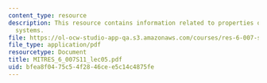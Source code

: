 ```yaml
---
content_type: resource
description: This resource contains information related to properties of linear, time-invariant
  systems.
file: https://ol-ocw-studio-app-qa.s3.amazonaws.com/courses/res-6-007-signals-and-systems-spring-2011/bfea8f0475c54f2846cee5c14c4875fe_MITRES_6_007S11_lec05.pdf
file_type: application/pdf
resourcetype: Document
title: MITRES_6_007S11_lec05.pdf
uid: bfea8f04-75c5-4f28-46ce-e5c14c4875fe
---
```


